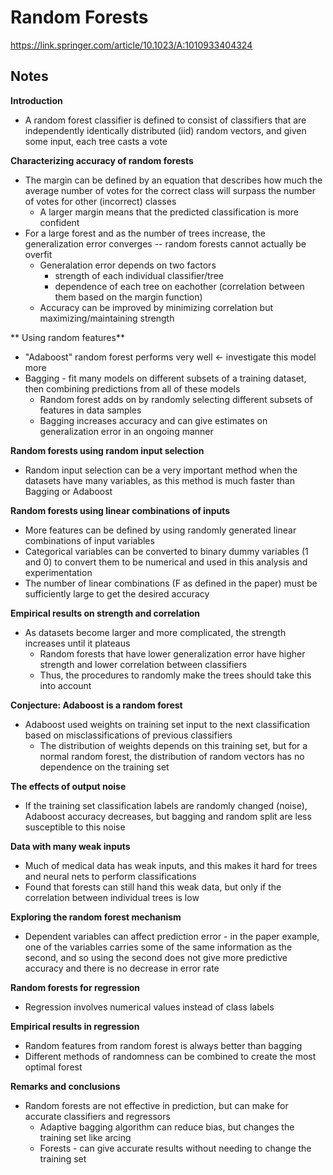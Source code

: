 # Random Forests

https://link.springer.com/article/10.1023/A:1010933404324

## Notes

**Introduction**
- A random forest classifier is defined to consist of classifiers that are independently identically distributed (iid) random vectors, and given some input, each tree casts a vote

**Characterizing accuracy of random forests**
- The margin can be defined by an equation that describes how much the average number of votes for the correct class will surpass the number of votes for other (incorrect) classes
    - A larger margin means that the predicted classification is more confident
- For a large forest and as the number of trees increase, the generalization error converges -- random forests cannot actually be overfit
    - Generalation error depends on two factors
      - strength of each individual classifier/tree
      - dependence of each tree on eachother (correlation between them based on the margin function)
    - Accuracy can be improved by minimizing correlation but maximizing/maintaining strength

** Using random features**
- "Adaboost" random forest performs very well <- investigate this model more
- Bagging - fit many models on different subsets of a training dataset, then combining predictions from all of these models
    - Random forest adds on by randomly selecting different subsets of features in data samples
    - Bagging increases accuracy and can give estimates on generalization error in an ongoing manner 

**Random forests using random input selection**
- Random input selection can be a very important method when the datasets have many variables, as this method is much faster than Bagging or Adaboost

**Random forests using linear combinations of inputs**
- More features can be defined by using randomly generated linear combinations of input variables 
- Categorical variables can be converted to binary dummy variables (1 and 0) to convert them to be numerical and used in this analysis and experimentation
- The number of linear combinations (F as defined in the paper) must be sufficiently large to get the desired accuracy

**Empirical results on strength and correlation**
- As datasets become larger and more complicated, the strength increases until it plateaus 
    - Random forests that have lower generalization error have higher strength and lower correlation between classifiers 
    - Thus, the procedures to randomly make the trees should take this into account

**Conjecture: Adaboost is a random forest**
- Adaboost used weights on training set input to the next classification based on misclassifications of previous classifiers
    - The distribution of weights depends on this training set, but for a normal random forest, the distribution of random vectors has no dependence on the training set

**The effects of output noise**
- If the training set classification labels are randomly changed (noise), Adaboost accuracy decreases, but bagging and random split are less susceptible to this noise

**Data with many weak inputs**
- Much of medical data has weak inputs, and this makes it hard for trees and neural nets to perform classifications
- Found that forests can still hand this weak data, but only if the correlation between individual trees is low

**Exploring the random forest mechanism**
- Dependent variables can affect prediction error - in the paper example, one of the variables carries some of the same information as the second, and so using the second does not give more predictive accuracy and there is no decrease in error rate

**Random forests for regression**
- Regression involves numerical values instead of class labels

**Empirical results in regression**
- Random features from random forest is always better than bagging
- Different methods of randomness can be combined to create the most optimal forest

**Remarks and conclusions**
- Random forests are not effective in prediction, but can make for accurate classifiers and regressors 
    - Adaptive bagging algorithm can reduce bias, but changes the training set like arcing
    - Forests - can give accurate results without needing to change the training set 
